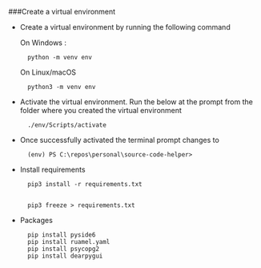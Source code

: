 ###Create a virtual environment

- Create a virtual environment by running the following command
  
  On Windows :

        python -m venv env

  On Linux/macOS

        python3 -m venv env

- Activate the virtual environment. Run the below at the prompt from the folder where you created the virtual environment

        ./env/Scripts/activate

- Once successfully activated the terminal prompt changes to

        (env) PS C:\repos\personal\source-code-helper>

- Install requirements

        pip3 install -r requirements.txt       


        pip3 freeze > requirements.txt

- Packages
  
        pip install pyside6
        pip install ruamel.yaml
        pip install psycopg2
        pip install dearpygui